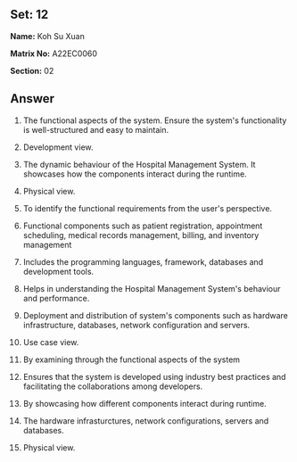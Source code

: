 ## Set: 12

**Name:** Koh Su Xuan

**Matrix No:** A22EC0060

**Section:** 02

## Answer
1. The functional aspects of the system. Ensure the system's functionality is well-structured and easy to maintain.

2. Development view.

3. The dynamic behaviour of the Hospital Management System. It showcases how the components interact during the runtime.

4. Physical view.

5. To identify the functional requirements from the user's perspective. 

6. Functional components such as patient registration, appointment scheduling, medical records management, billing, and inventory management

7. Includes the programming languages, framework, databases and development tools.

8. Helps in understanding the Hospital Management System's behaviour and performance.

9. Deployment and distribution of system's components such as hardware infrastructure, databases, network configuration and servers.

10. Use case view.

11. By examining through the functional aspects of the system 

12. Ensures that the system is developed using industry best practices and facilitating the collaborations among developers.

13. By showcasing how different components interact during runtime.

14. The hardware infrasturctures, network configurations, servers and databases.

15. Physical view.